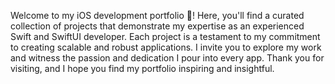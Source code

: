 Welcome to my iOS development portfolio ! Here, you'll find a curated collection of projects that demonstrate my expertise as an experienced Swift and SwiftUI developer. Each project is a testament to my commitment to creating scalable and robust applications. I invite you to explore my work and witness the passion and dedication I pour into every app. Thank you for visiting, and I hope you find my portfolio inspiring and insightful.
